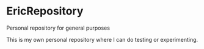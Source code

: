 # EricRepository
Personal repository for general purposes

This is my own personal repository where I can do testing or experimenting.
